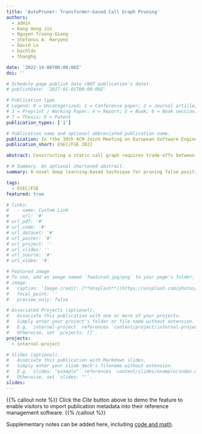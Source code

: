 ```yaml
---
title: 'AutoPruner: Transformer-based Call Graph Pruning'
authors:
  - admin
  - Kang Hong Jin
  - Nguyen Truong-Giang
  - Stefanus A. Haryono
  - David Lo
  - bachldx
  - thanghq

date: '2022-14-06T00:00:00Z'
doi: ''

# Schedule page publish date (NOT publication's date).
# publishDate: '2017-01-01T00:00:00Z'

# Publication type.
# Legend: 0 = Uncategorized; 1 = Conference paper; 2 = Journal article;
# 3 = Preprint / Working Paper; 4 = Report; 5 = Book; 6 = Book section;
# 7 = Thesis; 8 = Patent
publication_types: ['1']

# Publication name and optional abbreviated publication name.
publication: In *the 30th ACM Joint Meeting on European Software Engineering Conference and Symposium on the Foundations of Software Engineering, Research Track*
publication_short: ESEC/FSE 2022

abstract: Constructing a static call graph requires trade-offs between soundness and precision. Program analysis techniques for constructing call graphs are unfortunately usually  imprecise. To address this problem, researchers have recently proposed *call graph pruning* empowered by machine learning to post-process call graphs constructed by static analysis. A machine learning model is built to capture information from the call graph by extracting structural features for use in a random forest classifier. It then removes edges that are predicted to be false positives. Despite the improvements shown by machine learning models, they are still limited as they do not consider the source code semantics and thus often are not able to effectively distinguish true and false positives. In this paper, we present a novel call graph pruning technique, AutoPruner, for eliminating false positives in call graphs via both statistical semantic and structural analysis. Given a call graph constructed by traditional static analysis tools, AutoPruner takes a Transformer-based approach to capture the semantic relationships between the caller and callee functions associated with each edge in the call graph. To do so, AutoPruner fine-tunes a model of code that was pre-trained on a large corpus to represent source code based on descriptions of its semantics. Next, the model is used to extract semantic features from the functions related to each edge in the call graph. AutoPruner uses these semantic features together with the structural features extracted from the call graph to classify each edge via a feed-forward neural network. Our empirical evaluation on a benchmark dataset of  real-world programs shows that AutoPruner outperforms the state-of-the-art baselines, improving on F-measure by up to 13% in identifying false-positive edges in a static call graph. Moreover, AutoPruner achieves improvements on two client analyses, including halving the false alarm rate on null pointer analysis and over 10% improvements on monomorphic call-site detection. Additionally, our ablation study and qualitative analysis show that the semantic features extracted by AutoPruner capture a remarkable amount of information for distinguishing between true and false positives.

# # Summary. An optional shortened abstract.
summary: A novel deep learning-based technique for pruning false positives in static call graphs. 

tags:
  - ESEC/FSE
featured: true

# links:
#   - name: Custom Link
#     url: '#'
# url_pdf: '#'
# url_code: '#'
# url_dataset: '#'
# url_poster: '#'
# url_project: ''
# url_slides: ''
# url_source: '#'
# url_video: '#'

# Featured image
# To use, add an image named `featured.jpg/png` to your page's folder.
# image:
#   caption: 'Image credit: [**Unsplash**](https://unsplash.com/photos/pLCdAaMFLTE)'
#   focal_point: ''
#   preview_only: false

# Associated Projects (optional).
#   Associate this publication with one or more of your projects.
#   Simply enter your project's folder or file name without extension.
#   E.g. `internal-project` references `content/project/internal-project/index.md`.
#   Otherwise, set `projects: []`.
projects:
  - internal-project

# Slides (optional).
#   Associate this publication with Markdown slides.
#   Simply enter your slide deck's filename without extension.
#   E.g. `slides: "example"` references `content/slides/example/index.md`.
#   Otherwise, set `slides: ""`.
slides:
---
```


{{% callout note %}}
Click the _Cite_ button above to demo the feature to enable visitors to import publication metadata into their reference management software.
{{% /callout %}}

Supplementary notes can be added here, including [code and math](https://wowchemy.com/docs/content/writing-markdown-latex/).
